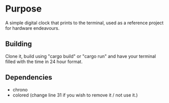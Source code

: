 # Purpose
A simple digital clock that prints to the terminal, used as a reference project for hardware endeavours.

## Building
Clone it, build using "cargo build" or "cargo run" and have your terminal filled with the time in 24 hour format.

## Dependencies
- chrono
- colored (change line 31 if you wish to remove it / not use it.)
